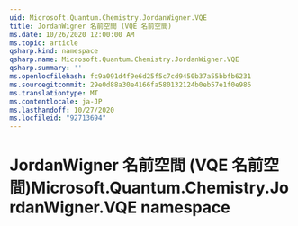 ```yaml
---
uid: Microsoft.Quantum.Chemistry.JordanWigner.VQE
title: JordanWigner 名前空間 (VQE 名前空間)
ms.date: 10/26/2020 12:00:00 AM
ms.topic: article
qsharp.kind: namespace
qsharp.name: Microsoft.Quantum.Chemistry.JordanWigner.VQE
qsharp.summary: ''
ms.openlocfilehash: fc9a091d4f9e6d25f5c7cd9450b37a55bbfb6231
ms.sourcegitcommit: 29e0d88a30e4166fa580132124b0eb57e1f0e986
ms.translationtype: MT
ms.contentlocale: ja-JP
ms.lasthandoff: 10/27/2020
ms.locfileid: "92713694"
---
```

# <a name="microsoftquantumchemistryjordanwignervqe-namespace"></a><span data-ttu-id="bab2b-102">JordanWigner 名前空間 (VQE 名前空間)</span><span class="sxs-lookup"><span data-stu-id="bab2b-102">Microsoft.Quantum.Chemistry.JordanWigner.VQE namespace</span></span>




